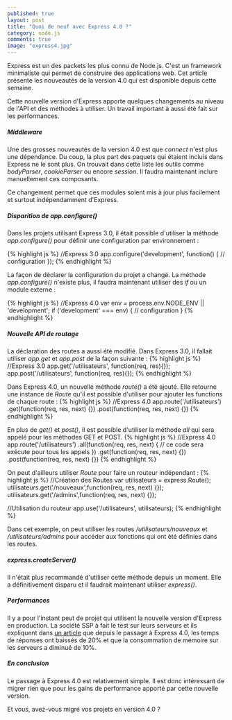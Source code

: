 ```yaml
---
published: true
layout: post
title: "Quoi de neuf avec Express 4.0 ?"
category: node.js
comments: true
image: "express4.jpg"
---
```


Express est un des packets les plus connu de Node.js. C'est un framework minimaliste qui permet de construire des
applications web. Cet article présente les nouveautés de la version 4.0 qui est disponible depuis cette semaine.

Cette nouvelle version d'Express apporte quelques changements au niveau de l'API et des méthodes à utiliser. Un travail
important à aussi été fait sur les performances.

<!--more-->

##### Middleware
Une des grosses nouveautés de la version 4.0 est que _connect_ n'est plus une dépendance. Du coup, la plus part des
paquets qui étaient incluis dans Express ne le sont plus. On trouvait dans cette liste les outils comme _bodyParser_,
_cookieParser_ ou encore _session_. Il faudra maintenant inclure manuellement ces composants.

Ce changement permet que ces modules soient mis à jour plus facilement et surtout indépendamment d'Express.

##### Disparition de app.configure()

Dans les projets utilisant Express 3.0, il était possible d'utiliser la méthode _app.configure()_ pour définir une
configuration par environnement :

{% highlight js %}
//Express 3.0
app.configure('development', function() {
   // configuration
});
{% endhighlight %}

La façon de déclarer la configuration du projet a changé. La méthode _app.configure()_ n'existe plus, il faudra
maintenant utiliser des _if_ ou un module externe :

{% highlight js %}
//Express 4.0
var env = process.env.NODE_ENV || 'development';
if ('development' ===
 env) {
   // configuration
}
{% endhighlight %}

##### Nouvelle API de routage

La déclaration des routes a aussi été modifié. Dans Express 3.0, il fallait utiliser _app.get_ et _app.post_ de la façon
suivante : 
{% highlight js %}
//Express 3.0
app.get('/utilisateurs', function(req, res){});
app.post('/utilisateurs', function(req, res){});
{% endhighlight %}

Dans Express 4.0, un nouvelle méthode _route()_ a été ajouté. Elle retourne une instance de _Route_ qu'il est possible
d'utiliser pour ajouter les functions de chaque route :
{% highlight js %}
//Express 4.0
app.route('/utilisateurs')
  .get(function(req, res, next) {})
  .post(function(req, res, next) {})
{% endhighlight %}

En plus de _get()_ et _post()_, il est possible d'utiliser la méthode _all_ qui sera appelé pour les méthodes GET et
POST.
{% highlight js %}
//Express 4.0
app.route('/utilisateurs')
  .all(function(req, res, next) {
    // ce code sera exécute pour tous les appels
  })
  .get(function(req, res, next) {})
  .post(function(req, res, next) {})
{% endhighlight %}

On peut d'ailleurs utiliser _Route_ pour faire un routeur indépendant :
{% highlight js %}
//Création des Routes
var utilisateurs = express.Route();
utilisateurs.get('/nouveaux',function(req, res, next) {});
utilisateurs.get('/admins',function(req, res, next) {});

//Utilisation du routeur
app.use('/utilisateurs', utilisateurs);
{% endhighlight %}

Dans cet exemple, on peut utiliser les routes _/utilisateurs/nouveaux_ et _/utilisateurs/admins_ pour accéder aux
fonctions qui ont été définies dans les routes.

##### express.createServer()

Il n'était plus recommandé d'utiliser cette méthode depuis un moment. Elle a définitivement disparu et il faudrait
maintenant utiliser _express()_.

##### Performances 

Il y a pour l'instant peut de projet qui utilisent la nouvelle version d'Express en production. La société SSP à fait le
test sur leurs serveurs et ils expliquent dans <a
href="http://tech.secretsaucepartners.com/express-4-tested-in-production/" target="_blank">un article</a> que depuis le
passage à Express 4.0, les temps de réponses ont baissés de 20% et que la consommation de mémoire sur les serveurs a
diminué de 10%.

##### En conclusion

Le passage à Express 4.0 est relativement simple. Il est donc intéressant de migrer rien que pour les gains de
performance apporté par cette nouvelle version.

Et vous, avez-vous migré vos projets en version 4.0 ?
